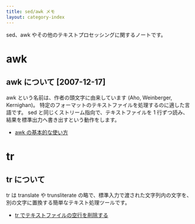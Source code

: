 ```yaml
---
title: sed/awk メモ
layout: category-index
---
```


sed、awk やその他のテキストプロセッシングに関するノートです。


awk
====

awk について [2007-12-17]
----
awk という名前は、作者の頭文字に由来しています (Aho, Weinberger, Kernighan)。
特定のフォーマットのテキストファイルを処理するのに適した言語です。
sed と同じくストリーム指向で、テキストファイルを 1 行ずつ読み、結果を標準出力へ書き出すという動作をします。

* [awk の基本的な使い方](awk-basic.html)


tr
====

tr について
----
tr は translate や trunsliterate の略で、標準入力で渡された文字列内の文字を、別の文字に置換する簡単なテキスト処理ツールです。

* [tr でテキストファイルの空行を削除する](remove-empty-lines.html)

